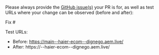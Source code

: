 Please always provide the [GitHub issue(s)](../issues) your PR is for, as well as test URLs where your change can be observed (before and after):

Fix #<gh-issue-id>

Test URLs:
- Before: https://main--haier-ecom--dignego.aem.live/
- After: https://<branch>--haier-ecom--dignego.aem.live/
